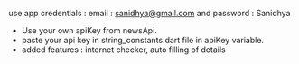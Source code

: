 use app credentials : 
email : sanidhya@gmail.com and password : Sanidhya
- Use your own apiKey from newsApi.
- paste your api key in string_constants.dart file in apiKey variable.
- added features : internet checker, auto filling of details

